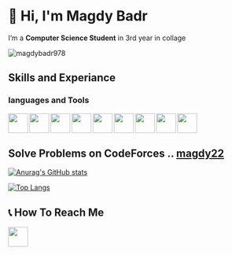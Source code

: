 
<!-- name and who i am start -->
# 👋 Hi, I'm Magdy Badr
I’m a **Computer Science Student** in 3rd year in collage
<!-- name and who i am end -->

<p align="left"> <img src="https://komarev.com/ghpvc/?username=magdybadr978&label=Profile%20views&color=0e75b6&style=flat" alt="magdybadr978" /> </p>


## Skills and Experiance

### languages and Tools
<img src="https://cdn-icons-png.flaticon.com/512/5968/5968350.png" width="40" align="left"> <!-- python -->
<img src="https://cdn-icons-png.flaticon.com/512/5968/5968282.png" width="40" align="left"> <!-- java -->
<img src="https://cdn-icons-png.flaticon.com/512/6132/6132222.png" width="40" align="left"> <!-- C++ -->
<img src="https://git-scm.com/images/logos/downloads/Git-Icon-1788C.png" width="40" align="left"> <!-- Git -->
<img src="https://cdn-icons-png.flaticon.com/512/1051/1051326.png" width="40" align="left"> <!-- Github -->
<img src="https://seeklogo.com/images/J/javascript-js-logo-2949701702-seeklogo.com.png" width="40"> <!-- JS -->
<img src="https://cdn-icons-png.flaticon.com/512/919/919825.png" width="40" align="left"> <!-- Node.js -->
<img src="https://cdn-icons-png.flaticon.com/512/919/919851.png" width="40" align="left"> <!-- Express.js -->
<img src="https://cdn-icons-png.flaticon.com/512/1199/1199128.png" width="40" align="left"> <!-- MySQL -->


## Solve Problems on **CodeForces** .. [magdy22](https://codeforces.com/profile/magdy22)

[![Anurag's GitHub stats](https://github-readme-stats.vercel.app/api?username=magdybadr978&show_icons=true&hide=issues,contribs)](https://github.com/anuraghazra/github-readme-stats)

[![Top Langs](https://github-readme-stats.vercel.app/api/top-langs/?username=magdybadr978)](https://github.com/anuraghazra/github-readme-stats)

## 📞 How To Reach Me
<a href="https://www.linkedin.com/in/magdy-badr-b876731b9?lipi=urn%3Ali%3Apage%3Ad_flagship3_profile_view_base_contact_details%3BY%2BiAMpKrQu2pjTKuZLizOw%3D%3D" target="_blank"><img src="https://cdn.worldvectorlogo.com/logos/linkedin-icon-2.svg" width="40" align="left"/></a>




